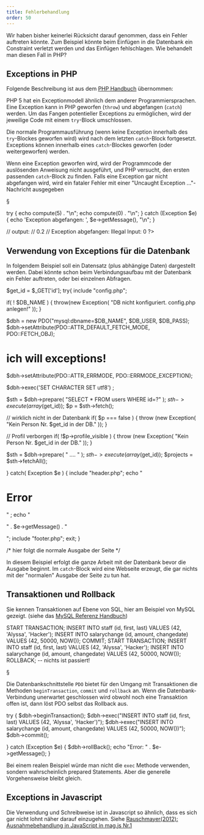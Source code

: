 ```yaml
---
title: Fehlerbehandlung
order: 50
---
```


Wir haben bisher keinerlei Rücksicht darauf genommen, dass ein Fehler auftreten
könnte.  Zum Beispiel könnte beim Einfügen in die Datenbank ein Constraint verletzt werden
und das Einfügen fehlschlagen. Wie behandelt man diesen Fall in PHP?


## Exceptions in PHP

Folgende Beschreibung ist aus dem [PHP Handbuch](http://www.php.net/manual/de/language.exceptions.php) übernommen:

PHP 5 hat ein Exceptionmodell ähnlich dem anderer Programmiersprachen. Eine Exception kann in PHP 
geworfen (`throw`) und abgefangen (`catch`) werden. Um das Fangen potentieller Exceptions zu 
ermöglichen, wird der jeweilige Code mit einem `try`-Block umschlossen. 

Die normale Programmausführung (wenn keine Exception innerhalb des `try`-Blockes geworfen wird) 
wird nach dem letzten `catch`-Block fortgesetzt. 
Exceptions können innerhalb eines `catch`-Blockes geworfen (oder weitergeworfen) werden.

Wenn eine Exception geworfen wird, wird der Programmcode der auslösenden Anweisung nicht ausgeführt, 
und PHP versucht, den ersten passenden `catch`-Block zu finden. Falls eine Exception gar
nicht abgefangen wird, wird ein fataler Fehler mit einer "Uncaught Exception ..."-Nachricht ausgegeben

§

<php caption="Beispiel für Exception-Handling in PHP">
<?php
function compute($x) {
    if ($x == 0) {
       throw new Exception('Illegal Input: 0.');
    }
    return 1 / $x;
}

try {
    echo compute(5) . "\n";
    echo compute(0) . "\n";
} catch (Exception $e) {
    echo 'Exception abgefangen: ',  $e->getMessage(), "\n";
}

// output:
// 0.2
// Exception abgefangen: Illegal Input: 0
?>
</php>


## Verwendung von Exceptions für die Datenbank

In folgendem Beispiel soll ein Datensatz (plus abhängige Daten) dargestellt werden.
Dabei könnte schon beim Verbindungsaufbau mit der Datenbank ein Fehler auftreten,
oder bei einzelnen Abfragen.

<php caption="Datenbank-Abfrage mit Exception Handling als Fehlerbehandlung">
$get_id = $_GET['id'];
try{
  include "config.php";

  if( ! $DB_NAME ) {
    throw(new Exception( "DB nicht konfiguriert. config.php anlegen!" ));
  }

  $dbh = new PDO("mysql:dbname=$DB_NAME", $DB_USER, $DB_PASS);
  $dbh->setAttribute(PDO::ATTR_DEFAULT_FETCH_MODE, PDO::FETCH_OBJ);

  # ich will exceptions!
  $dbh->setAttribute(PDO::ATTR_ERRMODE, PDO::ERRMODE_EXCEPTION);

  $dbh->exec('SET CHARACTER SET utf8') ;

  $sth  = $dbh->prepare( "SELECT * FROM users WHERE id=?" );
  $sth->execute(array($get_id));
  $p = $sth->fetch();

  // wirklich nicht in der Datenbank
  if( $p === false ) {
    throw (new Exception( "Kein Person Nr. $get_id in der DB." ));
  }

  // Profil verborgen
  if( !$p->profile_visible  ) {
    throw (new Exception( "Kein Person Nr. $get_id in der DB." ));
  }

  $sth  = $dbh->prepare( " .... " );
  $sth->execute(array($get_id));
  $projects = $sth->fetchAll();

} catch( Exception $e ) {
  include "header.php";
  echo "<h1>Error</h1>" ;
  echo "<p>" . $e->getMessage() . "</p>";
  include "footer.php";
  exit;
}

/* hier folgt die normale Ausgabe der Seite */
</php>

In diesem Beispiel erfolgt die ganze Arbeit mit der Datenbank
bevor die Ausgabe beginnt.  Im `catch`-Block wird eine Webseite
erzeugt, die gar nichts mit der "normalen" Ausgabe der Seite zu
tun hat.


## Transaktionen und Rollback

Sie kennen Transaktionen auf Ebene von SQL, hier am Beispiel von MySQL gezeigt.
(siehe das [MySQL Referenz Handbuch](http://dev.mysql.com/doc/refman/5.1/de/commit.html))

<sql caption="Beispiel für eine Transaktion in MySQL, die zwei Einfüge-Operationen zusammenfasst">
START TRANSACTION;
INSERT INTO staff (id, first, last) 
  VALUES (42, 'Alyssa', 'Hacker');
INSERT INTO salarychange (id, amount, changedate) 
  VALUES (42, 50000, NOW());
COMMIT;
</sql>

<sql caption="Beispiel für eine Transaktion in MySQL und zurück-gerollt wird">
START TRANSACTION;
INSERT INTO staff (id, first, last) 
  VALUES (42, 'Alyssa', 'Hacker');
INSERT INTO salarychange (id, amount, changedate) 
  VALUES (42, 50000, NOW());
ROLLBACK;
-- nichts ist passiert!
</sql>

§

Die Datenbankschnittstelle `PDO` bietet für den Umgang mit Transaktionen die
Methoden `beginTransaction`, `commit` und `rollback` an.  Wenn die
Datenbank-Verbindung unerwartet geschlossen wird obwohl noch eine Transaktion
offen ist, dann löst PDO selbst das Rollback aus.

<php caption="Beispiel für Transaktion mit Fehlerbehandlung">
try {
  $dbh->beginTransaction();
  $dbh->exec("INSERT INTO staff (id, first, last) VALUES (42, 'Alyssa', 'Hacker')");
  $dbh->exec("INSERT INTO salarychange (id, amount, changedate) VALUES (42, 50000, NOW())");
  $dbh->commit();
  
} catch (Exception $e) {
  $dbh->rollBack();
  echo "Error: " . $e->getMessage();
}
</php>

Bei einem realen Beispiel würde man nicht die `exec` Methode verwenden,
sondern wahrscheinlich prepared Statements. Aber die generelle Vorgehensweise
bleibt gleich.

## Exceptions in Javascript

Die Verwendung und Schreibweise ist in Javascript so ähnlich, dass es sich
gar nicht lohnt näher darauf einzugehen. Siehe 
[Rauschmayer(2012): Ausnahmebehandlung in JavaScript in mag.js Nr.1](http://www.magjs.de/2012-01/rauschmayer/rauschmayer.html)

